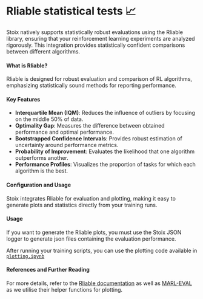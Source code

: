# Rliable statistical tests 📈

Stoix natively supports statistically robust evaluations using the Rliable library, ensuring that your reinforcement learning experiments are analyzed rigorously. This integration provides statistically confident comparisons between different algorithms.

#### What is Rliable?

Rliable is designed for robust evaluation and comparison of RL algorithms, emphasizing statistically sound methods for reporting performance.

#### Key Features

- **Interquartile Mean (IQM)**: Reduces the influence of outliers by focusing on the middle 50% of data.
- **Optimality Gap**: Measures the difference between obtained performance and optimal performance.
- **Bootstrapped Confidence Intervals**: Provides robust estimation of uncertainty around performance metrics.
- **Probability of Improvement**: Evaluates the likelihood that one algorithm outperforms another.
- **Performance Profiles**: Visualizes the proportion of tasks for which each algorithm is the best.

#### Configuration and Usage

Stoix integrates Rliable for evaluation and plotting, making it easy to generate plots and statistics directly from your training runs.

#### Usage

If you want to generate the Rliable plots, you must use the Stoix JSON logger to generate json files containing the evaluation performance.

After running your training scripts, you can use the plotting code available in [`plotting.ipynb`](https://github.com/EdanToledo/Stoix/blob/main/plotting.ipynb)

#### References and Further Reading

For more details, refer to the [Rliable documentation](https://github.com/google-research/rliable) as well as [MARL-EVAL](https://github.com/instadeepai/marl-eval) as we utilise their helper functions for plotting.
